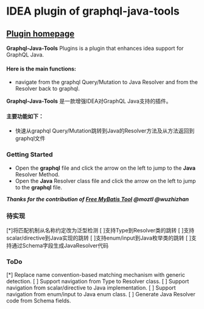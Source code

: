 # IDEA plugin of graphql-java-tools

## [Plugin homepage](https://plugins.jetbrains.com/plugin/23024-graphql-java-tools)

<!-- Plugin description -->
**Graphql-Java-Tools** Plugins is a plugin that enhances idea support for GraphQL Java.

#### Here is the main functions:
* navigate from the graphql Query/Mutation to Java Resolver and from the Resolver back to graphql.

**Graphql-Java-Tools** 是一款增强IDEA对GraphQL Java支持的插件。

#### 主要功能如下：
* 快速从graphql Query/Mutation跳转到Java的Resolver方法及从方法返回到graphql文件

### Getting Started
* Open the **graphql** file and click the arrow on the left to jump to the **Java** Resolver Method.
* Open the **Java** Resolver class file and click the arrow on the left to jump to the **graphql** file.

***Thanks for the contribution of [Free MyBatis Tool](https://github.com/moztl/Free-Mybatis-Tool) @moztl @wuzhizhan*** 
<!-- Plugin description end -->

### 待实现
[*]将匹配机制从名称约定改为泛型检测
[ ]支持Type到Resolver类的跳转
[ ]支持scalar/directive到Java实现的跳转
[ ]支持enum/input到Java枚举类的跳转
[ ]支持通过Schema字段生成JavaResolver代码

### ToDo
[*] Replace name convention-based matching mechanism with generic detection.
[ ] Support navigation from Type to Resolver class.
[ ] Support navigation from scalar/directive to Java implementation.
[ ] Support navigation from enum/input to Java enum class.
[ ] Generate Java Resolver code from Schema fields.